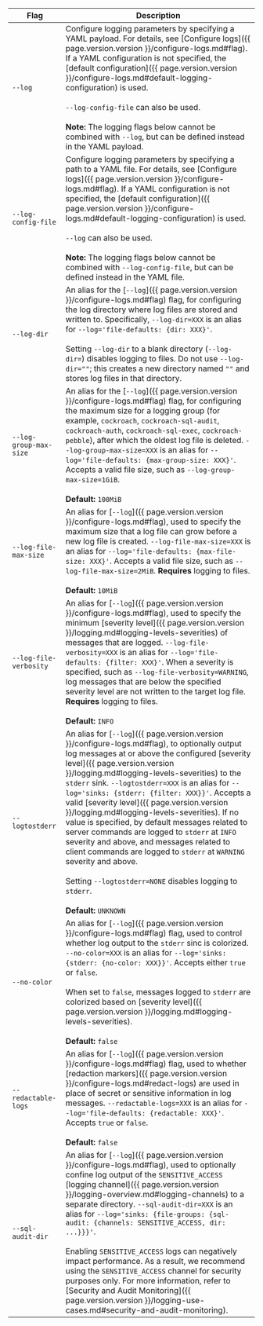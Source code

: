 Flag | Description
-----|------------
`--log` |  Configure logging parameters by specifying a YAML payload. For details, see [Configure logs]({{ page.version.version }}/configure-logs.md#flag). If a YAML configuration is not specified, the [default configuration]({{ page.version.version }}/configure-logs.md#default-logging-configuration) is used.<br/><br/>`--log-config-file` can also be used.<br/><br/>**Note:** The logging flags below cannot be combined with `--log`, but can be defined instead in the YAML payload.
`--log-config-file` |  Configure logging parameters by specifying a path to a YAML file. For details, see [Configure logs]({{ page.version.version }}/configure-logs.md#flag). If a YAML configuration is not specified, the [default configuration]({{ page.version.version }}/configure-logs.md#default-logging-configuration) is used.<br/><br/>`--log` can also be used.<br/><br/>**Note:** The logging flags below cannot be combined with `--log-config-file`, but can be defined instead in the YAML file.
`--log-dir` | An alias for the [`--log`]({{ page.version.version }}/configure-logs.md#flag) flag, for configuring the log directory where log files are stored and written to. Specifically, `--log-dir=XXX` is an alias for `--log='file-defaults: {dir: XXX}'`.<br/><br/>Setting `--log-dir` to a blank directory (`--log-dir=`) disables logging to files. Do not use `--log-dir=""`; this creates a new directory named `""` and stores log files in that directory.
`--log-group-max-size` | An alias for the [`--log`]({{ page.version.version }}/configure-logs.md#flag) flag, for configuring the maximum size for a logging group (for example, `cockroach`, `cockroach-sql-audit`, `cockroach-auth`, `cockroach-sql-exec`, `cockroach-pebble`), after which the oldest log file is deleted. `--log-group-max-size=XXX` is an alias for `--log='file-defaults: {max-group-size: XXX}'`. Accepts a valid file size, such as `--log-group-max-size=1GiB`.<br/><br/>**Default:** `100MiB`
`--log-file-max-size` | An alias for [`--log`]({{ page.version.version }}/configure-logs.md#flag), used to specify the maximum size that a log file can grow before a new log file is created. `--log-file-max-size=XXX` is an alias for `--log='file-defaults: {max-file-size: XXX}'`. Accepts a valid file size, such as `--log-file-max-size=2MiB`. **Requires** logging to files.<br/><br/>**Default:** `10MiB`
`--log-file-verbosity` | An alias for [`--log`]({{ page.version.version }}/configure-logs.md#flag), used to specify the minimum [severity level]({{ page.version.version }}/logging.md#logging-levels-severities) of messages that are logged. `--log-file-verbosity=XXX` is an alias for `--log='file-defaults: {filter: XXX}'`. When a severity is specified, such as `--log-file-verbosity=WARNING`, log messages that are below the specified severity level are not written to the target log file. **Requires** logging to files.<br/><br/>**Default:** `INFO`
`--logtostderr` |  An alias for [`--log`]({{ page.version.version }}/configure-logs.md#flag), to optionally output log messages at or above the configured  [severity level]({{ page.version.version }}/logging.md#logging-levels-severities) to the `stderr` sink. `--logtostderr=XXX` is an alias for `--log='sinks: {stderr: {filter: XXX}}'`. Accepts a valid [severity level]({{ page.version.version }}/logging.md#logging-levels-severities). If no value is specified, by default messages related to server commands are logged to `stderr` at `INFO` severity and above, and messages related to client commands are logged to `stderr` at `WARNING` severity and above.<br/><br/>Setting `--logtostderr=NONE` disables logging to `stderr`.<br><br>**Default:** `UNKNOWN`
`--no-color` | An alias for [`--log`]({{ page.version.version }}/configure-logs.md#flag) flag, used to control whether log output to the `stderr` sinc is colorized. `--no-color=XXX` is an alias for `--log='sinks: {stderr: {no-color: XXX}}'`. Accepts either `true` or `false`.<br/><br/>When set to `false`, messages logged to `stderr` are colorized based on [severity level]({{ page.version.version }}/logging.md#logging-levels-severities).<br><br>**Default:** `false`
`--redactable-logs` | An alias for [`--log`]({{ page.version.version }}/configure-logs.md#flag) flag, used to whether [redaction markers]({{ page.version.version }}/configure-logs.md#redact-logs) are used in place of secret or sensitive information in log messages. `--redactable-logs=XXX` is an alias for `--log='file-defaults: {redactable: XXX}'`. Accepts `true` or `false`.<br><br>**Default:** `false`
`--sql-audit-dir` | An alias for [`--log`]({{ page.version.version }}/configure-logs.md#flag), used to optionally confine log output of the `SENSITIVE_ACCESS` [logging channel]({{ page.version.version }}/logging-overview.md#logging-channels) to a separate directory. `--sql-audit-dir=XXX` is an alias for `--log='sinks: {file-groups: {sql-audit: {channels: SENSITIVE_ACCESS, dir: ...}}}'`.<br><br>Enabling `SENSITIVE_ACCESS` logs can negatively impact performance. As a result, we recommend using the `SENSITIVE_ACCESS` channel for security purposes only. For more information, refer to [Security and Audit Monitoring]({{ page.version.version }}/logging-use-cases.md#security-and-audit-monitoring).
